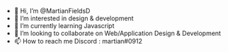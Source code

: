 - 👋 Hi, I’m @MartianFieldsD
- 👀 I’m interested in design & development
- 🌱 I’m currently learning Javascript
- 💞️ I’m looking to collaborate on Web/Application Design & Development 
- 📫 How to reach me Discord : martian#0912

<!---
MartianFieldsD/MartianFieldsD is a ✨ special ✨ repository because its `README.md` (this file) appears on your GitHub profile.
You can click the Preview link to take a look at your changes.
--->
